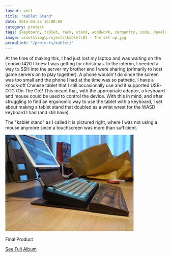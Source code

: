 ```yaml
---
layout: post
title: "Kablet Stand"
date: 2015-04-23 16:00:00
category: project
tags: [keyboard, tablet, rack, stand, woodwork, carpentry, code, development, SSH]
image: assets\img\projects\kablet\01 - The set up.jpg
permalink: "/projects/kablet/"
---
```


<div class="row2">
<div class="span60" id="text-content">

At the time of making this, I had just lost my laptop and was waiting on the Lenovo t420 I knew I was getting for christmas. In the interim, I needed a way to SSH into the server my brother and I were sharing (primarily to host game servers on to play together). A phone wouldn't do since the screen was too small and the phone I had at the time was so pathetic. I have a knock-off Chinese tablet that I still occasionally use and it supported USB-OTG (On The Go)! This meant that, with the appropriate adapter, a keyboard and mouse could be used to control the device. With this in mind, and after struggling to find an ergonomic way to use the tablet with a keyboard, I set about making a tablet stand that doubled as a wrist wrest for the WASD keyboard I had (and still have).

The "kablet stand" as I called it is pictured right, where I was not using a mouse anymore since a touchscreen was more than sufficient.
</div>	
<div class="span40" id="image-content">
<a href="/assets/img/projects/kablet/01 - The set up.jpg"><img src="/assets/img/projects/kablet/01 - The set up.jpg" alt="The Set Up.jpg" width="80%"></a>
<p>Final Product</p>
<div width="80%">
<p><a href="/projects/kablet_images">See Full Album</a></p>
</div>
</div>
</div>

